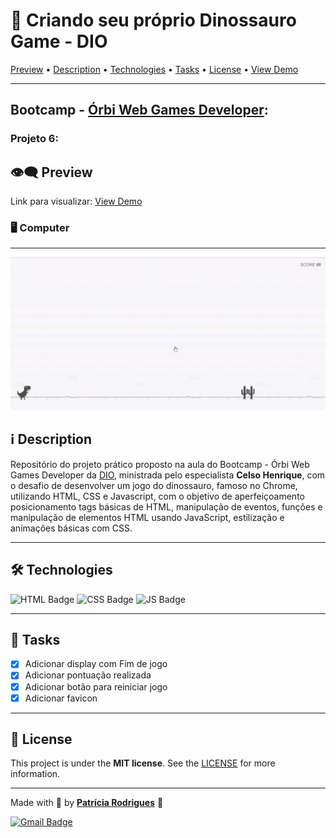 # 🦖 Criando seu próprio Dinossauro Game - DIO

[Preview](https://github.com/PatriciaRodriguesR/DIO-Jogo-Estilo-Dino-Game#%EF%B8%8F%EF%B8%8F-preview) • [Description](https://github.com/PatriciaRodriguesR/DIO-Jogo-Estilo-Dino-Game#%E2%84%B9%EF%B8%8F-description) • [Technologies](https://github.com/PatriciaRodriguesR/DIO-Jogo-Estilo-Dino-Game#%EF%B8%8F-technologies) • [Tasks](https://github.com/PatriciaRodriguesR/DIO-Jogo-Estilo-Dino-Game#-tasks) • [License](https://github.com/PatriciaRodriguesR/DIO-Jogo-Estilo-Dino-Game#-license) • [View Demo](https://PatriciaRodriguesR.github.io/DIO-Jogo-Estilo-Dino-Game/)

---

## Bootcamp - [Órbi Web Games Developer](https://www.dio.me/bootcamp/orbi-web-game-developer):

### Projeto 6:

## 👁️‍🗨️ Preview

Link para visualizar: [View Demo](https://PatriciaRodriguesR.github.io/DIO-Jogo-Estilo-Dino-Game/)

### 🖥️ Computer

---

[![Computer](assets/Computer.gif)](https://github.com/PatriciaRodriguesR/DIO-Jogo-Estilo-Dino-Game)

## ℹ️ Description

Repositório do projeto prático proposto na aula do Bootcamp - Órbi Web Games Developer da [DIO](https://www.dio.me/), ministrada pelo especialista **Celso Henrique**, com o desafio de desenvolver um jogo do dinossauro, famoso no Chrome, utilizando HTML, CSS e Javascript, com o objetivo de aperfeiçoamento posicionamento tags básicas de HTML, manipulação de eventos, funções e manipulação de elementos HTML usando JavaScript, estilização e animações básicas com CSS.

---

## 🛠️ **Technologies**

![HTML Badge](https://img.shields.io/badge/HTML5-E34F26?style=for-the-badge&logo=html5&logoColor=white) ![CSS Badge](https://img.shields.io/badge/CSS3-1572B6?style=for-the-badge&logo=css3&logoColor=white) ![JS Badge](https://img.shields.io/badge/JavaScript-F7DF1E?style=for-the-badge&logo=javascript&logoColor=black)

---

## 📝 **Tasks**

- [x] Adicionar display com Fim de jogo
- [x] Adicionar pontuação realizada
- [x] Adicionar botão para reiniciar jogo
- [x] Adicionar favicon

---

## 📃 License

This project is under the **MIT license**. See the [LICENSE](https://github.com/PatriciaRodriguesR/DIO-Jogo-Estilo-Genius/blob/master/LICENSE) for more information.

---

Made with 💜 by [**Patrícia Rodrigues**](https://github.com/PatriciaRodriguesR/) 👋

[![Gmail Badge](https://img.shields.io/badge/-patriciarodriguesric@gmail.com-c14438?style=flat-square&logo=Gmail&logoColor=white&link=mailto:patriciarodriguesric@gmail.com)](mailto:patriciarodriguesric@gmail.com)
